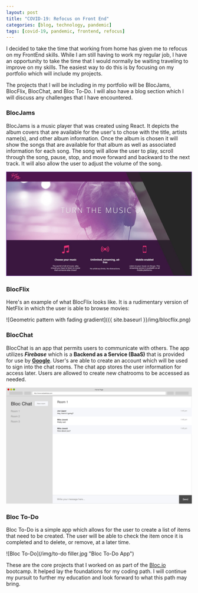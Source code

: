 ```yaml
---
layout: post
title: "COVID-19: Refocus on Front End"
categories: [blog, technology, pandemic]
tags: [covid-19, pandemic, frontend, refocus]
---
```


I decided to take the time that working from home has given me to refocus on my FrontEnd skills.  While I am still having to work my regular job, I have an opportunity to take the time that I would normally be waiting traveling to improve on my skills.  The easiest way to do this is by focusing on my portfolio which will include my projects.  

The projects that I will be including in my portfolio will be BlocJams, BlocFlix, BlocChat, and Bloc To-Do.  I will also have a blog section which I will discuss any challenges that I have encountered.

### BlocJams
BlocJams is a music player that was created using React.  It depicts the album covers that are available for the user's to chose with the title, artists name(s), and other album information. Once the album is chosen it will show the songs that are available for that album as well as associated information for each song. The song will allow the user to play, scroll through the song, pause, stop, and move forward and backward to the next track.  It will also allow the user to adjust the volume of the song.

![BlocJams Screen](/img/BlocJams.jpg "BlocJams Screenshot")


### BlocFlix
Here's an example of what BlocFlix looks like.  It is a rudimentary version of NetFlix in which the user is able to browse movies:

![Geometric pattern with fading gradient]({{ site.baseurl }}/img/blocflix.png)


### BlocChat
BlocChat is an app that permits users to communicate with others. The app utilizes __*Firebase*__ which is a **Backend as a Service (BaaS)** that is provided for use by [__Google__](https://firebase.google.com/ "Google Firebase"). User's are able to create an account which will be used to sign into the chat rooms. The chat app stores the user information for access later. Users are allowed to create new chatrooms to be accessed as needed.

![BlocChat Screen](/img/blocchat.jpg "BlocChat Screenshot")


### Bloc To-Do
Bloc To-Do is a simple app which allows for the user to create a list of items that need to be created.  The user will be able to check the item once it is completed and to delete, or remove, at a later time.

![Bloc To-Do](/img/to-do filler.jpg "Bloc To-Do App")


These are the core projects that I worked on as part of the [Bloc.io](https://www.bloc.io/) bootcamp.  It helped lay the foundations for my coding path.  I will continue my pursuit to further my education and look forward to what this path may bring.
